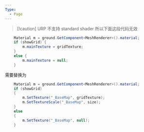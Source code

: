 ```yaml
---
Type:
  - Page
---
```


> [!caution] URP 不支持 standard shader
> 所以下面这段代码无效

```cs
	Material m = ground.GetComponent<MeshRenderer>().material;
	if (showGrid) {
		m.mainTexture = gridTexture;
	}
	else {
		m.mainTexture = null;
	}
```

需要替换为

```cs
	Material m = ground.GetComponent<MeshRenderer>().material;
	if (showGrid)
	{
		m.SetTexture("_BaseMap", gridTexture);
		m.SetTextureScale("_BaseMap", size);
	}
	else
	{
		m.SetTexture("_BaseMap", null);
	}
```

